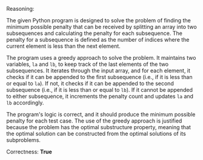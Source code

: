 Reasoning:

The given Python program is designed to solve the problem of finding the minimum possible penalty that can be received by splitting an array into two subsequences and calculating the penalty for each subsequence. The penalty for a subsequence is defined as the number of indices where the current element is less than the next element.

The program uses a greedy approach to solve the problem. It maintains two variables, `la` and `lb`, to keep track of the last elements of the two subsequences. It iterates through the input array, and for each element, it checks if it can be appended to the first subsequence (i.e., if it is less than or equal to `la`). If not, it checks if it can be appended to the second subsequence (i.e., if it is less than or equal to `lb`). If it cannot be appended to either subsequence, it increments the penalty count and updates `la` and `lb` accordingly.

The program's logic is correct, and it should produce the minimum possible penalty for each test case. The use of the greedy approach is justified because the problem has the optimal substructure property, meaning that the optimal solution can be constructed from the optimal solutions of its subproblems.

Correctness: **True**